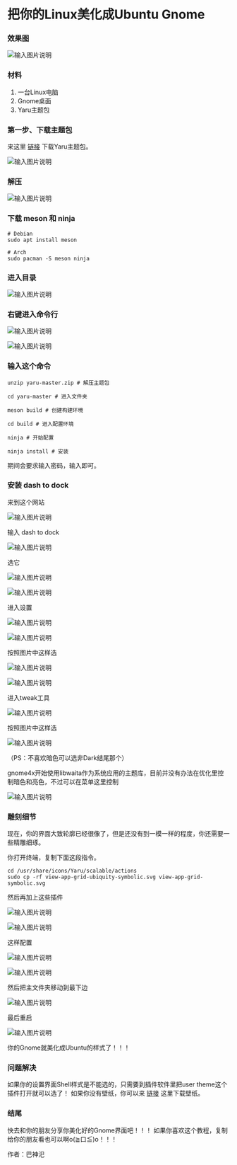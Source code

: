 # 把你的Linux美化成Ubuntu Gnome


### 效果图

![输入图片说明](%E6%88%AA%E5%9B%BE%202024-12-12%2009-11-38.png)

### 材料

1. 一台Linux电脑
2. Gnome桌面
3. Yaru主题包

### 第一步、下载主题包

来这里 [链接](https://github.com/ubuntu/yaru) 下载Yaru主题包。

![输入图片说明](%E5%9B%BE%E7%89%87.png)

### 解压 

![输入图片说明](%E5%9B%BE%E7%89%871.png)

### 下载 meson 和 ninja


```
# Debian
sudo apt install meson

# Arch
sudo pacman -S meson ninja
```

### 进入目录

![输入图片说明](%E5%9B%BE%E7%89%872.png)

### 右键进入命令行

![输入图片说明](%E5%9B%BE%E7%89%873.png)

![输入图片说明](%E5%9B%BE%E7%89%874.png)

### 输入这个命令


```
unzip yaru-master.zip # 解压主题包

cd yaru-master # 进入文件夹

meson build # 创建构建环境

cd build # 进入配置环境

ninja # 开始配置

ninja install # 安装
```

期间会要求输入密码，输入即可。

### 安装 dash to dock

来到这个网站

![输入图片说明](%E5%9B%BE%E7%89%875.png)

输入 dash to dock

![输入图片说明](%E5%9B%BE%E7%89%876.png)

选它

![输入图片说明](%E5%9B%BE%E7%89%877.png)

![输入图片说明](%E5%9B%BE%E7%89%878.png)

进入设置

![输入图片说明](%E5%9B%BE%E7%89%879.png)

![输入图片说明](%E5%9B%BE%E7%89%8710.png)

按照图片中这样选

![输入图片说明](%E5%9B%BE%E7%89%8711.png)

![输入图片说明](%E5%9B%BE%E7%89%8712.png)

进入tweak工具

![输入图片说明](%E5%9B%BE%E7%89%8713.png)

按照图片中这样选

![输入图片说明](%E5%9B%BE%E7%89%8714.png)

（PS：不喜欢暗色可以选非Dark结尾那个）

gnome4x开始使用libwaita作为系统应用的主题库，目前并没有办法在优化里控制暗色和亮色，不过可以在菜单这里控制

![输入图片说明](%E5%9B%BE%E7%89%8715.png)

### 雕刻细节

现在，你的界面大致轮廓已经很像了，但是还没有到一模一样的程度，你还需要一些精雕细琢。

你打开终端，复制下面这段指令。


```
cd /usr/share/icons/Yaru/scalable/actions
sudo cp -rf view-app-grid-ubiquity-symbolic.svg view-app-grid-symbolic.svg
```

然后再加上这些插件

![输入图片说明](%E5%9B%BE%E7%89%8716.png)

![输入图片说明](%E5%9B%BE%E7%89%8717.png)

这样配置

![输入图片说明](%E5%9B%BE%E7%89%8718.png)

![输入图片说明](%E5%9B%BE%E7%89%8719.png)

然后把主文件夹移动到最下边

![输入图片说明](%E5%9B%BE%E7%89%8720.png)

最后重启

![输入图片说明](%E5%9B%BE%E7%89%8722.png)

你的Gnome就美化成Ubuntu的样式了！！！

### 问题解决

如果你的设置界面Shell样式是不能选的，只需要到插件软件里把user theme这个插件打开就可以选了！
如果你没有壁纸，你可以来 [链接](http://archive.ubuntu.com/ubuntu/pool/main/u/ubuntu-wallpapers/ubuntu-wallpapers_24.10.3.orig.tar.gz) 这里下载壁纸。

### 结尾

快去和你的朋友分享你美化好的Gnome界面吧！！！
如果你喜欢这个教程，复制给你的朋友看也可以啊o(≧口≦)o！！！

作者：巴神汜